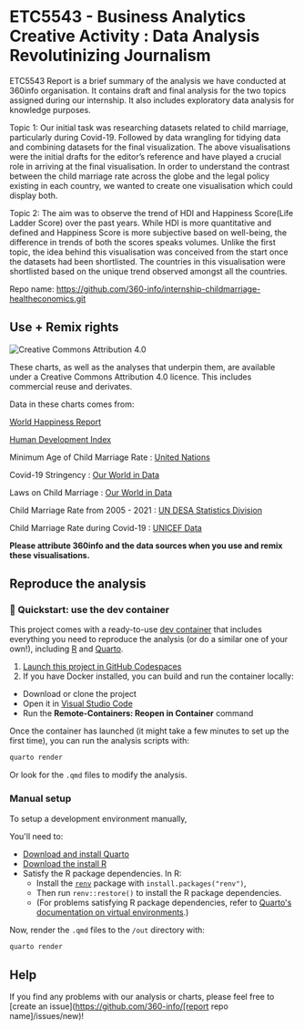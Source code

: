 # ETC5543 - Business Analytics Creative Activity : Data Analysis Revolutinizing Journalism

ETC5543 Report is a brief summary of the analysis we have conducted at 360info organisation. It contains draft and final analysis for the two topics assigned during our internship. It also includes exploratory data analysis for knowledge purposes. 

Topic 1: Our initial task was researching datasets related to child marriage, particularly during Covid-19. Followed by data wrangling for tidying data and combining datasets for the final visualization. The above visualisations were the initial drafts for the editor’s reference and have played a crucial role in arriving at the final visualisation.
In order to understand the contrast between the child marriage rate across the globe and the legal policy existing in each country, we wanted to create one visualisation which could display both. 

Topic 2: The aim was to observe the trend of HDI and Happiness Score(Life Ladder Score) over the past years. While HDI is more quantitative and defined and Happiness Score is more subjective based on well-being, the difference in trends of both the scores speaks volumes. Unlike the first topic, the idea behind this visualisation was conceived from the start once the datasets had been shortlisted. The countries in this visualisation were shortlisted based on the unique trend observed amongst all the countries.

Repo name: https://github.com/360-info/internship-childmarriage-healtheconomics.git

## Use + Remix rights

![[Creative Commons Attribution 4.0](https://creativecommons.org/licenses/by/4.0)](https://mirrors.creativecommons.org/presskit/buttons/80x15/png/by.png)

These charts, as well as the analyses that underpin them, are available under a Creative Commons Attribution 4.0 licence. This includes commercial reuse and derivates.

<!-- Do any of the data sources fall under a different licence? If so, describe the licence and which parts of the data fall under it here! if most of it does, change the above and replace LICENCE.md too -->

Data in these charts comes from:

[World Happiness Report](https://worldhappiness.report/ed/2022/)

[Human Development Index](https://hdr.undp.org/data-center/human-development-index#/indicies/HDI)

Minimum Age of Child Marriage Rate : [United Nations](https://gender-data-hub-2-undesa.hub.arcgis.com/datasets/8ba8255a4ba047fcb0e6dbe8041a0eb0/explore)

Covid-19 Stringency : [Our World in Data](https://ourworldindata.org/metrics-explained-covid19-stringency-index)

Laws on Child Marriage : [Our World in Data](https://ourworldindata.org/grapher/laws-on-child-marriage)

Child Marriage Rate from 2005 - 2021 : [UN DESA Statistics Division](https://unstats-undesa.opendata.arcgis.com/datasets/undesa::indicator-5-3-1-proportion-of-women-aged-20-24-years-who-were-married-or-in-a-union-before-age-18-percent/explore?location=2.960853%2C1.735981%2C2.67)

Child Marriage Rate during Covid-19 : [UNICEF Data](https://data.unicef.org/resources/data_explorer/unicef_f/?ag=UNICEF&df=GLOBAL_DATAFLOW&ver=1.0&dq=.PT_F_20-24_MRD_U15+PT_F_20-24_MRD_U18+PT_F_15-19_MRD..&startPeriod=2016&endPeriod=2022)

**Please attribute 360info and the data sources when you use and remix these visualisations.**

## Reproduce the analysis

### 💨 Quickstart: use the dev container

This project comes with a ready-to-use [dev container](https://code.visualstudio.com/docs/remote/containers) that includes everything you need to reproduce the analysis (or do a similar one of your own!), including [R](https://r-project.org) and [Quarto](https://quarto.org).

1. [Launch this project in GitHub Codespaces](https://github.com/codespaces/new?hide_repo_select=true&ref=main&repo=[report_codespaces_id])
2. If you have Docker installed, you can build and run the container locally:
  - Download or clone the project
  - Open it in [Visual Studio Code](https://code.visualstudio.com)
  - Run the **Remote-Containers: Reopen in Container** command

Once the container has launched (it might take a few minutes to set up the first time), you can run the analysis scripts with:

```sh
quarto render
```

Or look for the `.qmd` files to modify the analysis.

### Manual setup

To setup a development environment manually, 

You'll need to:
- [Download and install Quarto](https://quarto.org/docs/get-started)
- [Download the install R](https://www.r-project.org)
- Satisfy the R package dependencies. In R:
  * Install the [`renv`](https://rstudio.github.io/renv) package with `install.packages("renv")`,
  * Then run `renv::restore()` to install the R package dependencies.
  * (For problems satisfying R package dependencies, refer to [Quarto's documentation on virtual environments](https://quarto.org/docs/projects/virtual-environments.html).)

Now, render the `.qmd` files to the `/out` directory with:

```sh
quarto render
```

## Help

If you find any problems with our analysis or charts, please feel free to [create an issue](https://github.com/360-info/[report repo name]/issues/new)!
